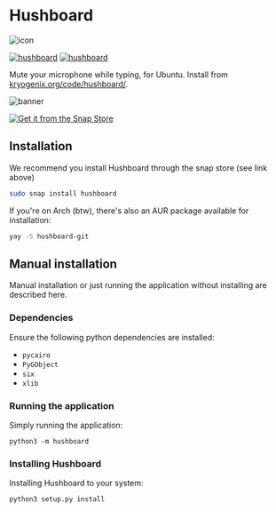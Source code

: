 # Hushboard

![icon](https://raw.githubusercontent.com/stuartlangridge/hushboard/main/hushboard/icons/hushboard.svg)

[![hushboard](https://snapcraft.io/hushboard/badge.svg)](https://snapcraft.io/hushboard)
[![hushboard](https://snapcraft.io/hushboard/trending.svg?name=0)](https://snapcraft.io/hushboard)

Mute your microphone while typing, for Ubuntu. Install from [kryogenix.org/code/hushboard/](https://kryogenix.org/code/hushboard/).

![banner](https://img.youtube.com/vi/icXB7j8zUQg/maxresdefault.jpg)

[![Get it from the Snap Store](https://snapcraft.io/static/images/badges/en/snap-store-black.svg)](https://snapcraft.io/hushboard)

## Installation

We recommend you install Hushboard through the snap store (see link above)

```bash
sudo snap install hushboard
```

If you're on Arch (btw), there's also an AUR package available for installation:

```bash
yay -S hushboard-git
```

## Manual installation

Manual installation or just running the application without installing are
described here.

### Dependencies

Ensure the following python dependencies are installed:

* `pycairo`
* `PyGObject`
* `six`
* `xlib`

### Running the application

Simply running the application:

```console
python3 -m hushboard
```

### Installing Hushboard

Installing Hushboard to your system:

```console
python3 setup.py install
```
